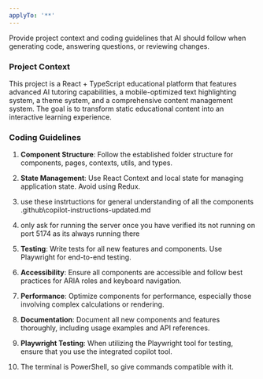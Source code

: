 ```yaml
---
applyTo: '**'
---
```

Provide project context and coding guidelines that AI should follow when generating code, answering questions, or reviewing changes.

### Project Context
This project is a React + TypeScript educational platform that features advanced AI tutoring capabilities, a mobile-optimized text highlighting system, a theme system, and a comprehensive content management system. The goal is to transform static educational content into an interactive learning experience.

### Coding Guidelines
1. **Component Structure**: Follow the established folder structure for components, pages, contexts, utils, and types.
2. **State Management**: Use React Context and local state for managing application state. Avoid using Redux.
3. use these instrtuctions for general understanding of all the components .github\copilot-instructions-updated.md
4. only ask for running the server once you have verified its not running on port 5174 as its always running there
5. **Testing**: Write tests for all new features and components. Use Playwright for end-to-end testing.
6. **Accessibility**: Ensure all components are accessible and follow best practices for ARIA roles and keyboard navigation.
7. **Performance**: Optimize components for performance, especially those involving complex calculations or rendering.
8. **Documentation**: Document all new components and features thoroughly, including usage examples and API references.

9. **Playwright Testing**: When utilizing the Playwright tool for testing, ensure that you use the integrated copilot tool.
10. The terminal is PowerShell, so give commands compatible with it.
